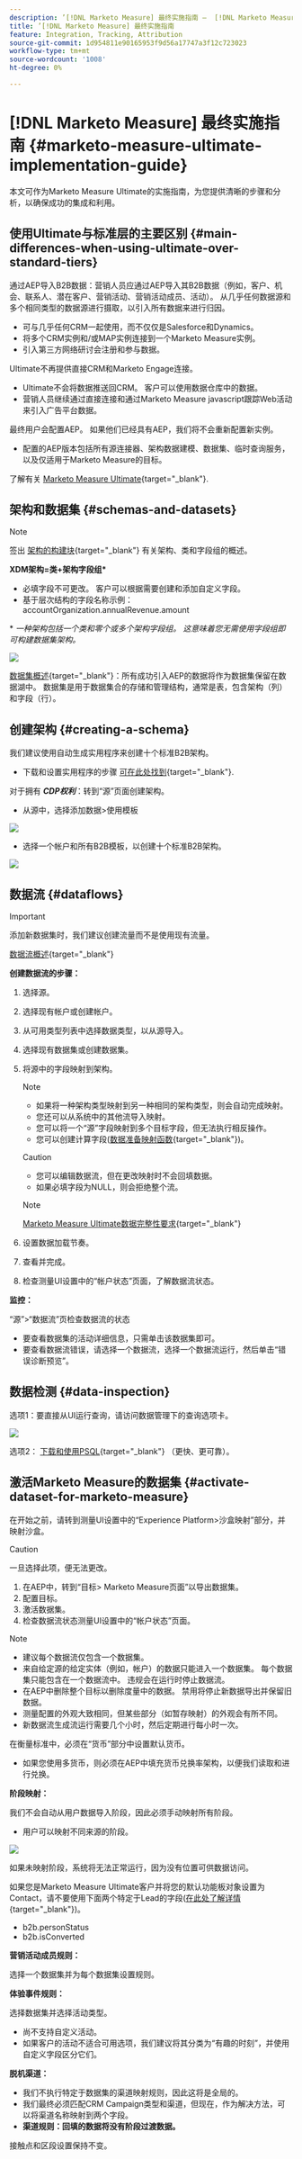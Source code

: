 ```yaml
---
description: ’[!DNL Marketo Measure] 最终实施指南 —  [!DNL Marketo Measure]’
title: ’[!DNL Marketo Measure] 最终实施指南
feature: Integration, Tracking, Attribution
source-git-commit: 1d954811e90165953f9d56a17747a3f12c723023
workflow-type: tm+mt
source-wordcount: '1008'
ht-degree: 0%

---
```


# [!DNL Marketo Measure] 最终实施指南 {#marketo-measure-ultimate-implementation-guide}

本文可作为Marketo Measure Ultimate的实施指南，为您提供清晰的步骤和分析，以确保成功的集成和利用。

## 使用Ultimate与标准层的主要区别 {#main-differences-when-using-ultimate-over-standard-tiers}

通过AEP导入B2B数据：营销人员应通过AEP导入其B2B数据（例如，客户、机会、联系人、潜在客户、营销活动、营销活动成员、活动）。 从几乎任何数据源和多个相同类型的数据源进行摄取，以引入所有数据来进行归因。

* 可与几乎任何CRM一起使用，而不仅仅是Salesforce和Dynamics。
* 将多个CRM实例和/或MAP实例连接到一个Marketo Measure实例。
* 引入第三方网络研讨会注册和参与数据。

Ultimate不再提供直接CRM和Marketo Engage连接。

* Ultimate不会将数据推送回CRM。 客户可以使用数据仓库中的数据。
* 营销人员继续通过直接连接和通过Marketo Measure javascript跟踪Web活动来引入广告平台数据。

最终用户会配置AEP。 如果他们已经具有AEP，我们将不会重新配置新实例。

* 配置的AEP版本包括所有源连接器、架构数据建模、数据集、临时查询服务，以及仅适用于Marketo Measure的目标。

了解有关 [Marketo Measure Ultimate](/help/marketo-measure-ultimate/marketo-measure-ultimate-overview.md){target="_blank"}.

## 架构和数据集 {#schemas-and-datasets}

>[!NOTE]
>
>签出 [架构的构建块](https://experienceleague.adobe.com/docs/experience-platform/xdm/schema/composition.html?lang=en#building-blocks-of-a-schema){target="_blank"} 有关架构、类和字段组的概述。

**XDM架构=类+架构字段组&#42;**

* 必填字段不可更改。 客户可以根据需要创建和添加自定义字段。
* 基于层次结构的字段名称示例： accountOrganization.annualRevenue.amount

&#42; _一种架构包括一个类和零个或多个架构字段组。 这意味着您无需使用字段组即可构建数据集架构。_

![](assets/marketo-measure-ultimate-implementation-guide-1.png)

[数据集概述](https://experienceleague.adobe.com/docs/experience-platform/catalog/datasets/overview.html){target="_blank"}：所有成功引入AEP的数据将作为数据集保留在数据湖中。 数据集是用于数据集合的存储和管理结构，通常是表，包含架构（列）和字段（行）。

## 创建架构 {#creating-a-schema}

我们建议使用自动生成实用程序来创建十个标准B2B架构。

* 下载和设置实用程序的步骤 [可在此处找到](https://experienceleague.adobe.com/docs/experience-platform/sources/connectors/adobe-applications/marketo/marketo-namespaces.html#set-up-b2b-namespaces-and-schema-auto-generation-utility){target="_blank"}.

对于拥有 _**CDP权利**_：转到“源”页面创建架构。

* 从源中，选择添加数据>使用模板

![](assets/marketo-measure-ultimate-implementation-guide-2.png)

* 选择一个帐户和所有B2B模板，以创建十个标准B2B架构。

![](assets/marketo-measure-ultimate-implementation-guide-3.png)

## 数据流 {#dataflows}

>[!IMPORTANT]
>
>添加新数据集时，我们建议创建流量而不是使用现有流量。

[数据流概述](https://experienceleague.adobe.com/docs/experience-platform/dataflows/home.html){target="_blank"}

**创建数据流的步骤：**

1. 选择源。
1. 选择现有帐户或创建帐户。
1. 从可用类型列表中选择数据类型，以从源导入。
1. 选择现有数据集或创建数据集。
1. 将源中的字段映射到架构。

   >[!NOTE]
   >
   >* 如果将一种架构类型映射到另一种相同的架构类型，则会自动完成映射。
   >* 您还可以从系统中的其他流导入映射。
   >* 您可以将一个“源”字段映射到多个目标字段，但无法执行相反操作。
   >* 您可以创建计算字段([数据准备映射函数](https://experienceleague.adobe.com/docs/experience-platform/data-prep/functions.html){target="_blank"})。

   >[!CAUTION]
   >
   >* 您可以编辑数据流，但在更改映射时不会回填数据。
   >* 如果必填字段为NULL，则会拒绝整个流。

   >[!NOTE]
   >
   >[Marketo Measure Ultimate数据完整性要求](/help/marketo-measure-ultimate/data-integrity-requirement.md){target="_blank"}

1. 设置数据加载节奏。
1. 查看并完成。
1. 检查测量UI设置中的“帐户状态”页面，了解数据流状态。

**监控：**

“源”>“数据流”页检查数据流的状态

* 要查看数据集的活动详细信息，只需单击该数据集即可。
* 要查看数据流错误，请选择一个数据流，选择一个数据流运行，然后单击“错误诊断预览”。

## 数据检测 {#data-inspection}

选项1：要直接从UI运行查询，请访问数据管理下的查询选项卡。

![](assets/marketo-measure-ultimate-implementation-guide-4.png)

选项2： [下载和使用PSQL](https://experienceleague.adobe.com/docs/experience-platform/query/clients/psql.html){target="_blank"} （更快、更可靠）。

## 激活Marketo Measure的数据集 {#activate-dataset-for-marketo-measure}

在开始之前，请转到测量UI设置中的“Experience Platform>沙盒映射”部分，并映射沙盒。

>[!CAUTION]
>
>一旦选择此项，便无法更改。

1. 在AEP中，转到“目标> Marketo Measure页面”以导出数据集。
1. 配置目标。
1. 激活数据集。
1. 检查数据流状态测量UI设置中的“帐户状态”页面。

>[!NOTE]
>
>* 建议每个数据流仅包含一个数据集。
>* 来自给定源的给定实体（例如，帐户）的数据只能进入一个数据集。 每个数据集只能包含在一个数据流中。 违规会在运行时停止数据流。
>* 在AEP中删除整个目标以删除度量中的数据。 禁用将停止新数据导出并保留旧数据。
>* 测量配置的外观大致相同，但某些部分（如暂存映射）的外观会有所不同。
>* 新数据流生成流运行需要几个小时，然后定期进行每小时一次。

在衡量标准中，必须在“货币”部分中设置默认货币。

* 如果您使用多货币，则必须在AEP中填充货币兑换率架构，以便我们读取和进行兑换。

**阶段映射：**

我们不会自动从用户数据导入阶段，因此必须手动映射所有阶段。

* 用户可以映射不同来源的阶段。

![](assets/marketo-measure-ultimate-implementation-guide-5.png)

如果未映射阶段，系统将无法正常运行，因为没有位置可供数据访问。

如果您是Marketo Measure Ultimate客户并将您的默认功能板对象设置为Contact，请不要使用下面两个特定于Lead的字段([在此处了解详情](/help/marketo-measure-ultimate/data-integrity-requirement.md){target="_blank"})。

* b2b.personStatus
* b2b.isConverted

**营销活动成员规则：**

选择一个数据集并为每个数据集设置规则。

**体验事件规则：**

选择数据集并选择活动类型。

* 尚不支持自定义活动。
* 如果客户的活动不适合可用选项，我们建议将其分类为“有趣的时刻”，并使用自定义字段区分它们。

**脱机渠道：**

* 我们不执行特定于数据集的渠道映射规则，因此这将是全局的。
* 我们最终必须匹配CRM Campaign类型和渠道，但现在，作为解决方法，可以将渠道名称映射到两个字段。
* **渠道规则：回填的数据将没有阶段过渡数据。**

接触点和区段设置保持不变。
